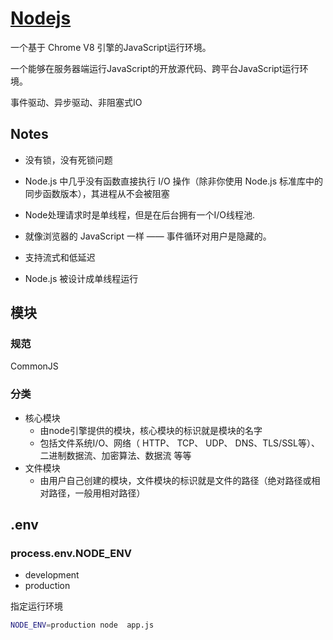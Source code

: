 # [Nodejs](https://nodejs.org/en/)

一个基于 Chrome V8 引擎的JavaScript运行环境。

一个能够在服务器端运行JavaScript的开放源代码、跨平台JavaScript运行环境。

事件驱动、异步驱动、非阻塞式IO

## Notes

* 没有锁，没有死锁问题

* Node.js 中几乎没有函数直接执行 I/O 操作（除非你使用 Node.js 标准库中的同步函数版本），其进程从不会被阻塞
* Node处理请求时是单线程，但是在后台拥有一个I/O线程池.
* 就像浏览器的 JavaScript 一样 —— 事件循环对用户是隐藏的。
* 支持流式和低延迟
* Node.js 被设计成单线程运行

## 模块

### 规范

CommonJS

### 分类

* 核心模块
  * 由node引擎提供的模块，核心模块的标识就是模块的名字
  * 包括文件系统I/O、网络（ HTTP、 TCP、 UDP、 DNS、TLS/SSL等）、二进制数据流、加密算法、数据流 等等
* 文件模块
  * 由用户自己创建的模块，文件模块的标识就是文件的路径（绝对路径或相对路径，一般用相对路径）

## .env

### process.env.NODE_ENV

* development
* production

指定运行环境

```bash
NODE_ENV=production node  app.js
```

